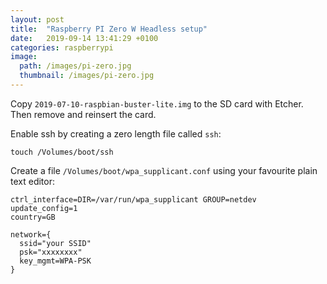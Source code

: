 ```yaml
---
layout: post
title:  "Raspberry PI Zero W Headless setup"
date:   2019-09-14 13:41:29 +0100
categories: raspberrypi
image:
  path: /images/pi-zero.jpg
  thumbnail: /images/pi-zero.jpg
---
```

Copy `2019-07-10-raspbian-buster-lite.img` to the SD card with Etcher. Then remove and reinsert the card.

Enable ssh by creating a zero length file called `ssh`:

    touch /Volumes/boot/ssh

Create a file `/Volumes/boot/wpa_supplicant.conf` using your favourite plain text editor:

    ctrl_interface=DIR=/var/run/wpa_supplicant GROUP=netdev
    update_config=1
    country=GB

    network={
      ssid="your SSID"
      psk="xxxxxxxx"
      key_mgmt=WPA-PSK
    }
